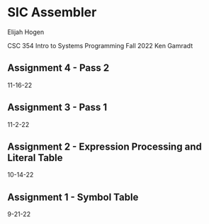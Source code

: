 # SIC Assembler
Elijah Hogen

CSC 354 Intro to Systems Programming
Fall 2022
Ken Gamradt

## Assignment 4 - Pass 2
11-16-22

## Assignment 3 - Pass 1
11-2-22

## Assignment 2 - Expression Processing and Literal Table
10-14-22

## Assignment 1 - Symbol Table
9-21-22
